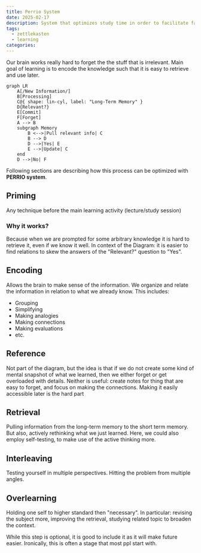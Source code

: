 ```yaml
---
title: Perrio System
date: 2025-02-17
description: System that optimizes study time in order to facilitate faster learning
tags:
  - zettlekasten
  - learning
categories:
---
```


Our brain works really hard to forget the the stuff that is irrelevant. 
Main goal of learning is to encode the knowledge such that it is 
easy to retrieve and use later.

```mermaid
graph LR
    A[/New Information/]
	B[Processing]
	C@{ shape: lin-cyl, label: "Long-Term Memory" }
	D{Relevant?}
	E[Commit]
	F[Forget]
	A --> B
	subgraph Memory
		B <-->|Pull relevant info| C
		B --> D
		D -->|Yes| E
		E -->|Update| C
	end 
	D -->|No| F
```

Following sections are describing how this process can be optimized with 
**PERRIO system**.

## Priming 

Any technique before the main learning activity (lecture/study session)

### Why it works? 

Because when we are prompted for some arbitrary knowledge it is hard to retrieve it, 
even if we know it well. In context of the Diagram: it is easier to find relations to 
skew the answers of the "Relevant?" question to "Yes".

## Encoding

Allows the brain to make sense of the information. We organize and relate the information
in relation to what we already know. This includes:

- Grouping
- Simplifying
- Making analogies
- Making connections
- Making evaluations
- etc.

## Reference

Not part of the diagram, but the idea is that if we do not create some kind of mental 
snapshot of what we learned, then we either forget or get overloaded with details.
Neither is useful: create notes for thing that are easy to forget, and focus on making 
the connections. Making it easily accessible later is the hard part

## Retrieval

Pulling information from the long-term memory to the short term memory. But
also, actively rethinking what we just learned. Here, we could also employ
self-testing, to make use of the active thinking more.

## Interleaving

Testing yourself in multiple perspectives. Hitting the problem from multiple angles.

## Overlearning

Holding one self to higher standard then "necessary". In particular: revising the subject
more, improving the retrieval, studying related topic to broaden the context.

While this step is optional, it is good to include it as it will make future easier. 
Ironically, this is often a stage that most ppl start with.